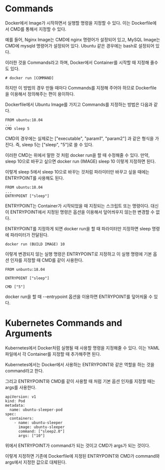 # Commands

Docker에서 Image가 시작하면서 실행할 명령을 지정할 수 있다. 이는 Dockerfile에서 CMD를 통해서 지정할 수 있다.

예를 들어, Nginx Image는 CMD에 nginx 명령어가 설정되어 있고, MySQL Image는 CMD에 mysqld 명령어가 설정되어 있다. Ubuntu 같은 경우에는 bash로 설정되어 있다.

이러한 것을 Commands라고 하며, Docker에서 Container를 시작할 때 지정해 줄수도 있다.

```
# docker run [COMMAND]
```

하지만 이 방법의 경우 만들 때마다 Commands를 지정해 주어야 하므로 Dockerfile을 이용해서 정의해주는 편이 용이하다.

Dockerfile에서 Ubuntu Image를 가지고 Commands를 지정하는 방법은 다음과 같다.

```
FROM ubuntu:18.04
...
CMD sleep 5
```

CMD의 경우에는 실제로는 ["executable", "param1", "param2"] 과 같은 형식을 가진다. 즉, sleep 5는 ["sleep", "5"]로 쓸 수 있다.

이러한 CMD는 위에서 말한 것 처럼 docker run을 할 때 수정해줄 수 있다. 만약, sleep 10으로 바꾸고 싶으면 docker run (IMAGE) sleep 10 이렇게 지정하면 된다.

이렇게 sleep 5에서 sleep 10으로 바꾸는 것처럼 파라미터만 바꾸고 싶을 때에는 ENTRYPOINT를 사용해도 된다.

```
FROM ubuntu:18.04
...
ENTRYPOINT ["sleep"]
```

ENTRYPOINT는 Container가 시작되었을 때 지정되는 스크립트 또는 명령이다. 대신 이 ENTRYPOINT에서 지정된 명령은 옵션을 이용해서 덮어씌우지 않는한 변경할 수 없다.

ENTRYPOINT를 지정하게 되면 docker run을 할 때 파라미터만 지정하면 sleep 명령에 파라미터가 전달된다.

```
docker run (BUILD IMAGE) 10
```

이렇게 변경되지 않는 실행 명령은 ENTRYPOINT로 지정하고 이 실행 명령에 기본 옵션 인자를 지정할 때 CMD를 같이 사용한다.

```
FROM unbuntu:18.04

ENTRYPOINT ["sleep"]

CMD ["5"]
```

docker run을 할 때 --entrypoint 옵션을 이용하면 ENTRYPOINT를 덮어씌울 수 있다.

# Kubernetes Commands and Arguments

Kubernetes에서 Docker처럼 실행될 때 사용할 명령을 지정해줄 수 있다. 이는 YAML파일에서 각 Container를 지정할 때 추가해주면 된다.

Kubernetes에서는 Docker에서 사용하는 ENTRYPOINT와 같은 역할을 하는 것을 command라고 한다.

그리고 ENTRYPOINT와 CMD를 같이 사용할 때 처럼 기본 옵션 인자를 지정할 때는 args를 사용한다.

```
apiVersion: v1
kind: Pod
metadata:
  name: ubuntu-sleeper-pod
spec:
  containers:
    - name: ubuntu-sleeper
      image: ubuntu-sleeper
      command: ["sleep2.0"]
      args: ["10"]
```

위에서 ENTRYPOINT가 command가 되는 것이고 CMD가 args가 되는 것이다.

이렇게 지정하면 기존에 Dockerfile에 지정된 ENTRYPOINT와 CMD가 command와 args에서 지정한 값으로 대체된다.
     
